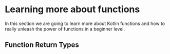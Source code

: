# Learning more about functions

In this section we are going to learn more about Kotlin functions and how to really unleash the power of functions in a beginner level.

## Function Return Types